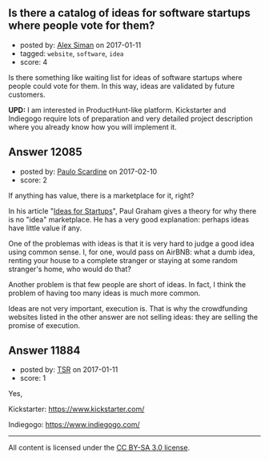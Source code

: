 ## Is there a catalog of ideas for software startups where people vote for them?

- posted by: [Alex Siman](https://stackexchange.com/users/58694/alex-siman) on 2017-01-11
- tagged: `website`, `software`, `idea`
- score: 4

Is there something like waiting list for ideas of software startups where people could vote for them. In this way, ideas are validated by future customers.

**UPD:**
I am interested in ProductHunt-like platform. Kickstarter and Indiegogo require lots of preparation and very detailed project description where you already know how you will implement it.


## Answer 12085

- posted by: [Paulo Scardine](https://stackexchange.com/users/199019/paulo-scardine) on 2017-02-10
- score: 2

<p>If anything has value, there is a marketplace for it, right?</p>

<p>In his article "<a href="http://www.paulgraham.com/ideas.html" rel="nofollow noreferrer">Ideas for Startups</a>", Paul Graham gives a theory for why there is no "idea" marketplace. He has a very good explanation: perhaps ideas have little value if any.</p>

<p>One of the problemas with ideas is that it is very hard to judge a good idea using common sense. I, for one, would pass on AirBNB: what a dumb idea, renting your house to a complete stranger or staying at some random stranger's home, who would do that?</p>

<p>Another problem is that few people are short of ideas. In fact, I think the problem of having too many ideas is much more common.</p>

<p>Ideas are not very important, execution is. That is why the crowdfunding websites listed in the other answer are not selling ideas: they are selling the promise of execution.</p>



## Answer 11884

- posted by: [TSR](https://stackexchange.com/users/9029901/tsr) on 2017-01-11
- score: 1

Yes,

Kickstarter:  https://www.kickstarter.com/

Indiegogo: https://www.indiegogo.com/



---

All content is licensed under the [CC BY-SA 3.0 license](https://creativecommons.org/licenses/by-sa/3.0/).
